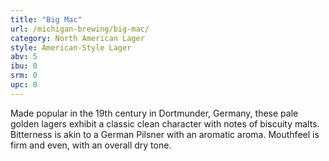 ```yaml
---
title: "Big Mac"
url: /michigan-brewing/big-mac/
category: North American Lager
style: American-Style Lager
abv: 5
ibu: 0
srm: 0
upc: 0
---
```

Made popular in the 19th century in Dortmunder, Germany, these pale golden lagers exhibit a classic clean character with notes of biscuity malts. Bitterness is akin to a German Pilsner with an aromatic aroma. Mouthfeel is firm and even, with an overall dry tone.
